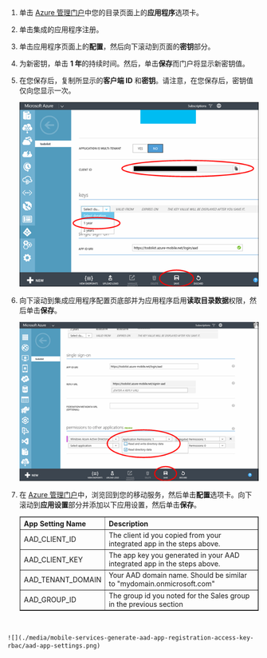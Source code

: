 1. 单击 [Azure 管理门户](https://manage.windowsazure.cn/)中您的目录页面上的**应用程序**选项卡。
  
2. 单击集成的应用程序注册。

3. 单击应用程序页面上的**配置**，然后向下滚动到页面的**密钥**部分。 
4. 为新密钥，单击 **1 年**的持续时间。然后，单击**保存**而门户将显示新密钥值。
5. 在您保存后，复制所显示的**客户端 ID** 和**密钥**。请注意，在您保存后，密钥值仅向您显示一次。 

    ![](./media/mobile-services-generate-aad-app-registration-access-key-rbac/client-id-and-key.png)

6. 向下滚动到集成应用程序配置页底部并为应用程序启用**读取目录数据**权限，然后单击**保存**。

    ![](./media/mobile-services-generate-aad-app-registration-access-key-rbac/app-perms.png)


7. 在 [Azure 管理门户](https://manage.windowsazure.cn/)中，浏览回到您的移动服务，然后单击**配置**选项卡。向下滚动到**应用设置**部分并添加以下应用设置，然后单击**保存**。 

    <table border="1">
    <tr>
    <th>App Setting Name</th><th>Description</th>
    </tr>
    <tr>
    <td>AAD_CLIENT_ID</td><td>The client id you copied from your integrated app in the steps above.</td>
    </tr>
    <tr>
    <td>AAD_CLIENT_KEY</td><td>The app key you generated in your AAD integrated app in the steps above.</td>
    </tr>
    <tr>
    <td>AAD_TENANT_DOMAIN</td><td>Your AAD domain name. Should be similar to "mydomain.onmicrosoft.com"</td>
    </tr>
    <tr>
    <td>AAD_GROUP_ID</td><td>The group id you noted for the Sales group in the previous section</td>
    </tr>
    </table><br/>
<tags ms.service=""
    ms.date=""
    wacn.date=""
    />

 
    ![](./media/mobile-services-generate-aad-app-registration-access-key-rbac/aad-app-settings.png)
  
